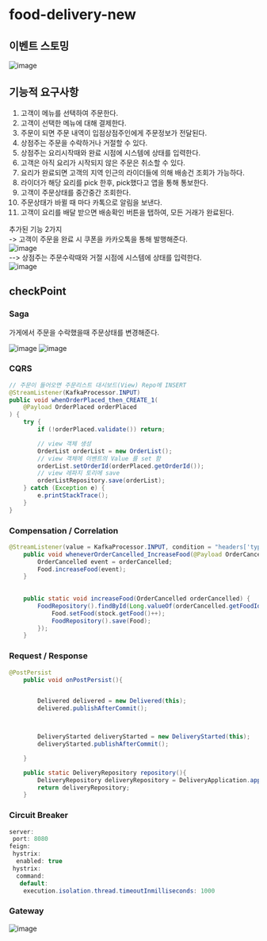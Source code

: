 # food-delivery-new


## 이벤트 스토밍
![image](https://user-images.githubusercontent.com/81146708/203244109-63e70920-cc9e-4251-b7ed-ada21e3d7375.png)

## 기능적 요구사항

 1. 고객이 메뉴를 선택하여 주문한다.
 2. 고객이 선택한 메뉴에 대해 결제한다.
 3. 주문이 되면 주문 내역이 입점상점주인에게 주문정보가 전달된다.
 4. 상점주는 주문을 수락하거나 거절할 수 있다.
 5. 상점주는 요리시작때와 완료 시점에 시스템에 상태를 입력한다.
 6. 고객은 아직 요리가 시작되지 않은 주문은 취소할 수 있다.
 7. 요리가 완료되면 고객의 지역 인근의 라이더들에 의해 배송건 조회가 가능하다.
 8. 라이더가 해당 요리를 pick 한후, pick했다고 앱을 통해 통보한다.
 9. 고객이 주문상태를 중간중간 조회한다.
10. 주문상태가 바뀔 때 마다 카톡으로 알림을 보낸다.
11. 고객이 요리를 배달 받으면 배송확인 버튼을 탭하여, 모든 거래가 완료된다.

추가된 기능 2가지 \
-> 고객이 주문을 완료 시 쿠폰을 카카오톡을 통해 발행해준다.\
![image](https://user-images.githubusercontent.com/81146708/203247781-80fecb79-5810-4920-9dbc-47903c945f42.png)\
--> 상점주는 주문수락때와 거절 시점에 시스템에 상태를 입력한다.\
![image](https://user-images.githubusercontent.com/81146708/203248300-c69c29fb-0485-44bf-9e7e-c10feae83f13.png)

## checkPoint

### Saga
가게에서 주문을 수락했을때 주문상태를 변경해준다.

![image](https://user-images.githubusercontent.com/81146708/203248736-81d72384-9b5a-4e39-bc19-dc857b6d88c9.png)
![image](https://user-images.githubusercontent.com/81146708/203248820-6fa851b3-a8f4-40f6-86cd-61029c14d4cb.png)

### CQRS
```java
// 주문이 들어오면 주문리스트 대시보드(View) Repo에 INSERT 
@StreamListener(KafkaProcessor.INPUT)
public void whenOrderPlaced_then_CREATE_1(
    @Payload OrderPlaced orderPlaced
) {
    try {
        if (!orderPlaced.validate()) return;

        // view 객체 생성
        OrderList orderList = new OrderList();
        // view 객체에 이벤트의 Value 를 set 함
        orderList.setOrderId(orderPlaced.getOrderId());
        // view 레파지 토리에 save
        orderListRepository.save(orderList);
    } catch (Exception e) {
        e.printStackTrace();
    }
}
```
### Compensation / Correlation
```java
@StreamListener(value = KafkaProcessor.INPUT, condition = "headers['type']=='OrderCancelled'")
    public void wheneverOrderCancelled_IncreaseFood(@Payload OrderCancelled orderCancelled) {
        OrderCancelled event = orderCancelled;
        Food.increaseFood(event);
    }
    
    
    public static void increaseFood(OrderCancelled orderCancelled) {
        FoodRepository().findById(Long.valueOf(orderCancelled.getFoodId())).ifPresent(stock->{
            Food.setFood(stock.getFood()++);
            FoodRepository().save(Food);
        });
    }
```

### Request / Response

```java
@PostPersist
    public void onPostPersist(){


        Delivered delivered = new Delivered(this);
        delivered.publishAfterCommit();



        DeliveryStarted deliveryStarted = new DeliveryStarted(this);
        deliveryStarted.publishAfterCommit();

    }

    public static DeliveryRepository repository(){
        DeliveryRepository deliveryRepository = DeliveryApplication.applicationContext.getBean(DeliveryRepository.class);
        return deliveryRepository;
    }
```
### Circuit Breaker
```java
server:
 port: 8080
feign:
 hystrix:
  enabled: true
 hystrix:
  command:
   default:
    execution.isolation.thread.timeoutInmilliseconds: 1000
```

### Gateway
![image](https://user-images.githubusercontent.com/81146708/203252135-144b05fc-d8f1-4b4c-a661-a37cd36d0dc0.png)

